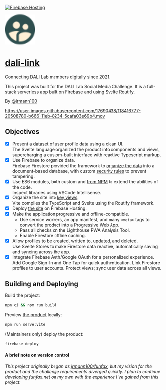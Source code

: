 [![Firebase Hosting](https://github.com/jrmann100/dali-link/actions/workflows/firebase-hosting.yml/badge.svg)](https://github.com/jrmann100/dali-link/actions/workflows/firebase-hosting.yml)

<img src="public/icon.svg" height="96" width="96">

# [dali-link](https://jrmann100.github.io/feed)

Connecting DALI Lab members digitally since 2021.

This project was built for the DALI Lab Social Media Challenge.
It is a full-stack serverless app built on Firebase and using Svelte Routify.

By [@jrmann100](https://github.com/jrmann100)

https://user-images.githubusercontent.com/17690438/118416777-20508780-b666-11eb-8234-5cafa03e69b4.mov

## Objectives

- [x] Present a [dataset](https://github.com/dali-lab/dali-challenges/blob/master/data/DALI_Data.json) of user profile data using a clean UI.<br>The Svelte language organized the product into components and views, supercharging a custom-built interface with reactive Typescript markup.
- [x] Use Firebase to organize data.<br>Firebase Firestore provided the framework to [organize the data](json.js) into a document-based database, with custom [security rules](firestore.rules) to prevent tampering.
- [x] Use ES6 modules, both custom and [from NPM](package.json) to extend the abilities of the code.<br>Inspect libraries using VSCode Intellisense.
- [x] Organize the site into [key views](src/_pages).<br>Vite compiles the TypeScript and Svelte using the Routify framework. 
- [x] Deploy [the site](https://dali-link.web.app) on Firebase Hosting.
- [x] Make the application progressive and offline-compatible.
    - Use service workers, an app manifest, and many `<meta>` tags to convert the product into a Progressive Web App.
    - Pass all checks on the Lighthouse PWA Analysis Tool.
    - Enable Firestore offline caching.
- [x] Allow profiles to be created, written to, updated, and deleted.<br>Use Svelte Stores to make Firestore data reactive, automatically saving and syncing across the app.
- [x] Integrate Firebase Auth/Google OAuth for a personalized experience.<br>Add Google Sign-In and One Tap for quick authentication. Link Firestore profiles to user accounts. Protect views; sync user data across all views.

## Building and Deploying

Build the project:
```bash
npm ci && npm run build
```

Preview [the product](https://dali-link.web.app) locally:
```bash
npm run serve:vite
```

(Maintainers only) deploy the product:
```bash
firebase deploy
```

#### A brief note on version control
_This project originally began as [jrmann100/funfax](https://github.com/jrmann100/funfax), but my vision for the product and the challenge requirements diverged quickly. I plan to continue developing funfax.net on my own with the experience I've gained from this project._
